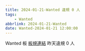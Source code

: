 ```yaml
---
title: 2024-01-21-Wanted 違規 0 人
tags:
    - Wanted
abbrlink: 2024-01-21-Wanted
date: Wanted-2024-01-21 12:00:00
---
```

Wanted 板 [板規連結](https://www.ptt.cc/bbs/Wanted/M.1608829773.A.D3B.html)
昨天違規 0 人
